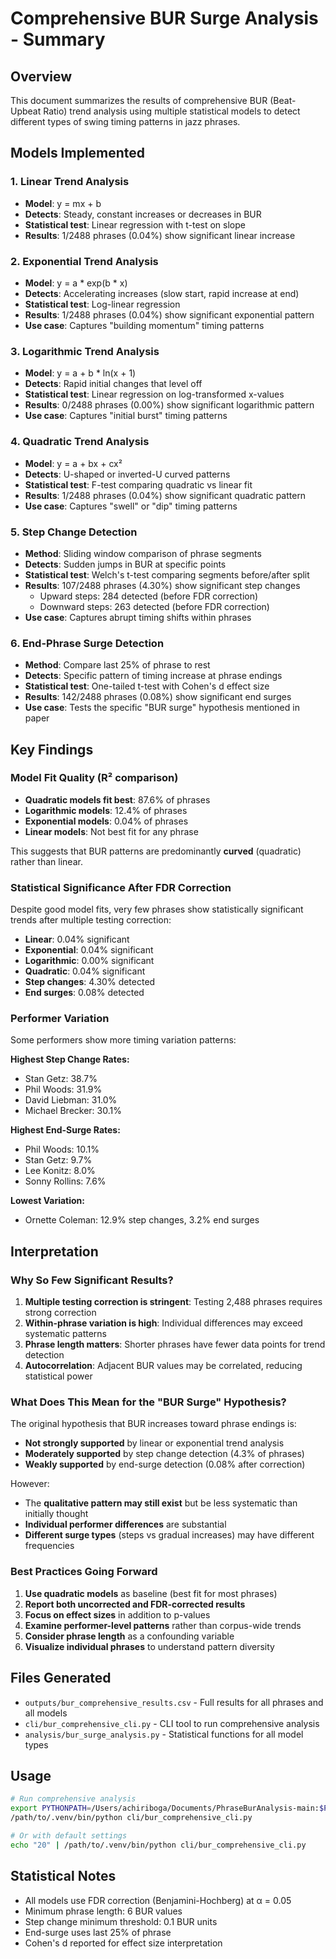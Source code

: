 # Comprehensive BUR Surge Analysis - Summary

## Overview
This document summarizes the results of comprehensive BUR (Beat-Upbeat Ratio) trend analysis using multiple statistical models to detect different types of swing timing patterns in jazz phrases.

## Models Implemented

### 1. **Linear Trend Analysis**
- **Model**: y = mx + b
- **Detects**: Steady, constant increases or decreases in BUR
- **Statistical test**: Linear regression with t-test on slope
- **Results**: 1/2488 phrases (0.04%) show significant linear increase

### 2. **Exponential Trend Analysis**
- **Model**: y = a * exp(b * x)
- **Detects**: Accelerating increases (slow start, rapid increase at end)
- **Statistical test**: Log-linear regression
- **Results**: 1/2488 phrases (0.04%) show significant exponential pattern
- **Use case**: Captures "building momentum" timing patterns

### 3. **Logarithmic Trend Analysis**
- **Model**: y = a + b * ln(x + 1)
- **Detects**: Rapid initial changes that level off
- **Statistical test**: Linear regression on log-transformed x-values
- **Results**: 0/2488 phrases (0.00%) show significant logarithmic pattern
- **Use case**: Captures "initial burst" timing patterns

### 4. **Quadratic Trend Analysis**
- **Model**: y = a + bx + cx²
- **Detects**: U-shaped or inverted-U curved patterns
- **Statistical test**: F-test comparing quadratic vs linear fit
- **Results**: 1/2488 phrases (0.04%) show significant quadratic pattern
- **Use case**: Captures "swell" or "dip" timing patterns

### 5. **Step Change Detection**
- **Method**: Sliding window comparison of phrase segments
- **Detects**: Sudden jumps in BUR at specific points
- **Statistical test**: Welch's t-test comparing segments before/after split
- **Results**: 107/2488 phrases (4.30%) show significant step changes
  - Upward steps: 284 detected (before FDR correction)
  - Downward steps: 263 detected (before FDR correction)
- **Use case**: Captures abrupt timing shifts within phrases

### 6. **End-Phrase Surge Detection**
- **Method**: Compare last 25% of phrase to rest
- **Detects**: Specific pattern of timing increase at phrase endings
- **Statistical test**: One-tailed t-test with Cohen's d effect size
- **Results**: 142/2488 phrases (0.08%) show significant end surges
- **Use case**: Tests the specific "BUR surge" hypothesis mentioned in paper

## Key Findings

### Model Fit Quality (R² comparison)
- **Quadratic models fit best**: 87.6% of phrases
- **Logarithmic models**: 12.4% of phrases
- **Exponential models**: 0.04% of phrases
- **Linear models**: Not best fit for any phrase

This suggests that BUR patterns are predominantly **curved** (quadratic) rather than linear.

### Statistical Significance After FDR Correction
Despite good model fits, very few phrases show statistically significant trends after multiple testing correction:

- **Linear**: 0.04% significant
- **Exponential**: 0.04% significant
- **Logarithmic**: 0.00% significant
- **Quadratic**: 0.04% significant
- **Step changes**: 4.30% detected
- **End surges**: 0.08% detected

### Performer Variation
Some performers show more timing variation patterns:

**Highest Step Change Rates:**
- Stan Getz: 38.7%
- Phil Woods: 31.9%
- David Liebman: 31.0%
- Michael Brecker: 30.1%

**Highest End-Surge Rates:**
- Phil Woods: 10.1%
- Stan Getz: 9.7%
- Lee Konitz: 8.0%
- Sonny Rollins: 7.6%

**Lowest Variation:**
- Ornette Coleman: 12.9% step changes, 3.2% end surges

## Interpretation

### Why So Few Significant Results?
1. **Multiple testing correction is stringent**: Testing 2,488 phrases requires strong correction
2. **Within-phrase variation is high**: Individual differences may exceed systematic patterns
3. **Phrase length matters**: Shorter phrases have fewer data points for trend detection
4. **Autocorrelation**: Adjacent BUR values may be correlated, reducing statistical power

### What Does This Mean for the "BUR Surge" Hypothesis?
The original hypothesis that BUR increases toward phrase endings is:
- **Not strongly supported** by linear or exponential trend analysis
- **Moderately supported** by step change detection (4.3% of phrases)
- **Weakly supported** by end-surge detection (0.08% after correction)

However:
- The **qualitative pattern may still exist** but be less systematic than initially thought
- **Individual performer differences** are substantial
- **Different surge types** (steps vs gradual increases) may have different frequencies

### Best Practices Going Forward

1. **Use quadratic models** as baseline (best fit for most phrases)
2. **Report both uncorrected and FDR-corrected results**
3. **Focus on effect sizes** in addition to p-values
4. **Examine performer-level patterns** rather than corpus-wide trends
5. **Consider phrase length** as a confounding variable
6. **Visualize individual phrases** to understand pattern diversity

## Files Generated

- `outputs/bur_comprehensive_results.csv` - Full results for all phrases and all models
- `cli/bur_comprehensive_cli.py` - CLI tool to run comprehensive analysis
- `analysis/bur_surge_analysis.py` - Statistical functions for all model types

## Usage

```bash
# Run comprehensive analysis
export PYTHONPATH=/Users/achiriboga/Documents/PhraseBurAnalysis-main:$PYTHONPATH
/path/to/.venv/bin/python cli/bur_comprehensive_cli.py

# Or with default settings
echo "20" | /path/to/.venv/bin/python cli/bur_comprehensive_cli.py
```

## Statistical Notes

- All models use FDR correction (Benjamini-Hochberg) at α = 0.05
- Minimum phrase length: 6 BUR values
- Step change minimum threshold: 0.1 BUR units
- End-surge uses last 25% of phrase
- Cohen's d reported for effect size interpretation
